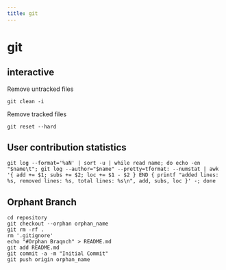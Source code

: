 ```yaml
---
title: git
---
```


# git

## interactive
Remove untracked files

    git clean -i

Remove tracked files

    git reset --hard

## User contribution statistics
```
git log --format='%aN' | sort -u | while read name; do echo -en "$name\t"; git log --author="$name" --pretty=tformat: --numstat | awk '{ add += $1; subs += $2; loc += $1 - $2 } END { printf "added lines: %s, removed lines: %s, total lines: %s\n", add, subs, loc }' -; done
```

## Orphant Branch
```
cd repository
git checkout --orphan orphan_name
git rm -rf .
rm '.gitignore'
echo "#Orphan Braqnch" > README.md
git add README.md
git commit -a -m "Initial Commit"
git push origin orphan_name
```

